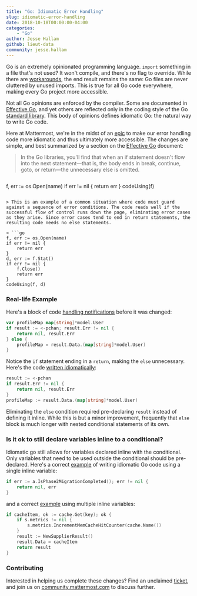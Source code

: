 ```yaml
---
title: "Go: Idiomatic Error Handling"
slug: idiomatic-error-handling
date: 2018-10-18T00:00:00-04:00
categories:
    - "Go"
author: Jesse Hallam
github: lieut-data
community: jesse.hallam
---
```


Go is an extremely opinionated programming language. `import` something in a file that's not used? It won't compile, and there's no flag to override. While there are [workarounds](https://godoc.org/golang.org/x/tools/cmd/goimports), the end result remains the same: Go files are never cluttered by unused imports. This is true for all Go code everywhere, making every Go project more accessible.

Not all Go opinions are enforced by the compiler. Some are documented in [Effective Go](https://golang.org/doc/effective_go.html), and yet others are reflected only in the coding style of the Go [standard library](https://golang.org/pkg/). This body of opinions defines idiomatic Go: the natural way to write Go code.

Here at Mattermost, we're in the midst of an [epic](https://mattermost.atlassian.net/browse/MM-12535) to make our error handling code more idiomatic and thus ultimately more accessible. The changes are simple, and best summarized by a section on the [Effective Go](https://golang.org/doc/effective_go.html#if) document:

> In the Go libraries, you'll find that when an if statement doesn't flow into the next statement—that is, the body ends in break, continue, goto, or return—the unnecessary else is omitted.

> ```go
f, err := os.Open(name)
if err != nil {
    return err
}
codeUsing(f)
```

> This is an example of a common situation where code must guard against a sequence of error conditions. The code reads well if the successful flow of control runs down the page, eliminating error cases as they arise. Since error cases tend to end in return statements, the resulting code needs no else statements.

> ```go
f, err := os.Open(name)
if err != nil {
    return err
}
d, err := f.Stat()
if err != nil {
    f.Close()
    return err
}
codeUsing(f, d)
```

### Real-life Example

Here's a block of code [handling notifications](https://github.com/jespino/platform/blob/a257d501df3d0624f9cc52efb602e7d9d2a4dc07/app/notification.go#L38-L43) before it was changed:
```go
var profileMap map[string]*model.User
if result := <-pchan; result.Err != nil {
    return nil, result.Err
} else {
    profileMap = result.Data.(map[string]*model.User)
}
```

Notice the `if` statement ending in a `return`, making the `else` unnecessary. Here's the code [written idiomatically](https://github.com/jespino/platform/blob/2ab1b82d18af545f8483daa1f22af057eb37b879/app/notification.go#L38-L42):
```go
result := <-pchan
if result.Err != nil {
    return nil, result.Err
}
profileMap := result.Data.(map[string]*model.User)
```

Eliminating the `else` condition required pre-declaring `result` instead of defining it inline. While this is but a minor improvement, frequently that `else` block is much longer with nested conditional statements of its own.

### Is it ok to still declare variables inline to a conditional?

Idiomatic go still allows for variables declared inline with the conditional. Only variables that need to be used outside the conditional should be pre-declared. Here's a correct [example](https://github.com/mattermost/mattermost-server/blob/ebd540d5fbc10bdc504f7349acbb90ddc4b5e826/app/scheme.go#L13-L15) of writing idiomatic Go code using a single inline variable:
```go
if err := a.IsPhase2MigrationCompleted(); err != nil {
    return nil, err
}
```

and a correct [example](https://github.com/mattermost/mattermost-server/blob/5d6d4502992af4120fed19a9db43960d6269b871/store/local_cache_supplier.go#L69-L76) using multiple inline variables:
```go
if cacheItem, ok := cache.Get(key); ok {
    if s.metrics != nil {
        s.metrics.IncrementMemCacheHitCounter(cache.Name())
    }
    result := NewSupplierResult()
    result.Data = cacheItem
    return result
}
```

### Contributing

Interested in helping us complete these changes? Find an unclaimed [ticket](https://mattermost.atlassian.net/browse/MM-12535), and join us on [community.mattermost.com](https://community.mattermost.com/core/channels/developers) to discuss further.
